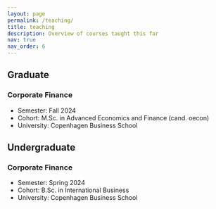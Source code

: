 ```yaml
---
layout: page
permalink: /teaching/
title: teaching
description: Overview of courses taught this far
nav: true
nav_order: 6
---
```


## Graduate

### Corporate Finance
- Semester: Fall 2024
- Cohort: M.Sc. in Advanced Economics and Finance (cand. oecon)
- University: Copenhagen Business School

## Undergraduate

### Corporate Finance
- Semester: Spring 2024
- Cohort: B.Sc. in International Business
- University: Copenhagen Business School
